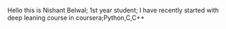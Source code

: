 Hello this is Nishant Belwal;
1st year student;
I have recently started with deep leaning course in coursera;Python,C,C++

